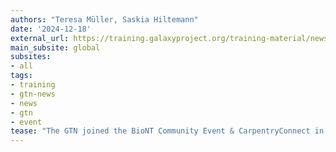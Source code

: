 ```yaml
---
authors: "Teresa Müller, Saskia Hiltemann"
date: '2024-12-18'
external_url: https://training.galaxyproject.org/training-material/news/2024/12/18/biont-community-event.html
main_subsite: global
subsites:
- all
tags:
- training
- gtn-news
- news
- gtn
- event
tease: "The GTN joined the BioNT Community Event & CarpentryConnect in Heidelberg in November 2024. It was a great experience meeting other training communities and people passionate about training."
---
```

